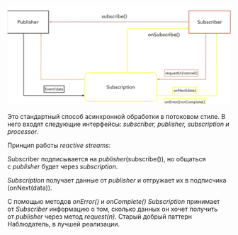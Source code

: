 ![](../../../_res/Pasted%20image%2020250211100038.png)

Это стандартный способ асинхронной обработки в потоковом стиле. В него входят следующие интерфейсы: _subscriber, publisher, subscription и processor_. 

Принцип работы _reactive streams_:

Subscriber подписывается на _publisher_(subscribe()), но общаться с _publisher_ будет через _subscription_. 

_Subscription_ получает данные от _publisher_ и отгружает их в подписчика (onNext(data)). 

C помощью методов _onError()_ и _onComplete() Subscription_ принимает от _Subscriber_ информацию о том, сколько данных он хочет получить от _publisher_ через метод _request(n)_. Старый добрый паттерн Наблюдатель, в лучшей реализации.